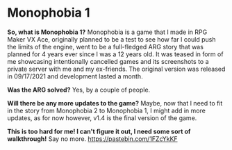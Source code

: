 # Monophobia 1

**So, what is Monophobia 1?**
Monophobia is a game that I made in RPG Maker VX Ace, originally planned to be a test to see how far I could push the limits of the engine, went to be a full-fledged ARG story that was planned for 4 years ever since I was a 12 years old. It was teased in form of me showcasing intentionally cancelled games and its screenshots to a private server with me and my ex-friends. The original version was released in 09/17/2021 and development lasted a month.

**Was the ARG solved?**
Yes, by a couple of people.

**Will there be any more updates to the game?**
Maybe, now that I need to fit in the story from Monophobia 2 to Monophobia 1, I might add in more updates, as for now however, v1.4 is the final version of the game.

**This is too hard for me! I can't figure it out, I need some sort of walkthrough!**
Say no more. https://pastebin.com/1FZcYkKF
